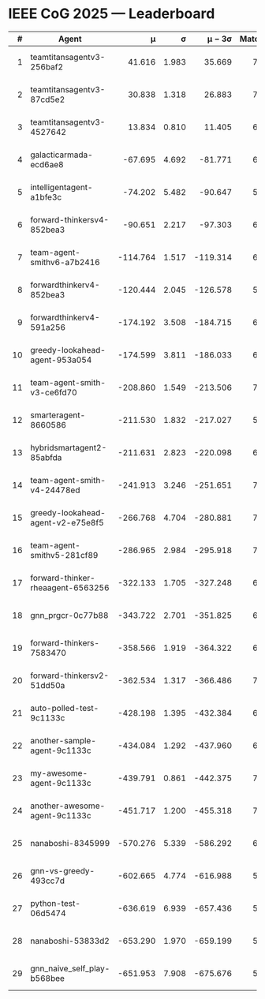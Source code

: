 # IEEE CoG 2025 — Leaderboard

| # | Agent | μ | σ | μ − 3σ | Matches | Updated |
|---:|---|---:|---:|---:|---:|---|
| 1 | teamtitansagentv3-256baf2 | 41.616 | 1.983 | 35.669 | 7106 | 2025-08-19 17:49 |
| 2 | teamtitansagentv3-87cd5e2 | 30.838 | 1.318 | 26.883 | 7212 | 2025-08-19 17:49 |
| 3 | teamtitansagentv3-4527642 | 13.834 | 0.810 | 11.405 | 6714 | 2025-08-19 17:49 |
| 4 | galacticarmada-ecd6ae8 | -67.695 | 4.692 | -81.771 | 6940 | 2025-08-19 17:49 |
| 5 | intelligentagent-a1bfe3c | -74.202 | 5.482 | -90.647 | 5741 | 2025-08-19 17:49 |
| 6 | forward-thinkersv4-852bea3 | -90.651 | 2.217 | -97.303 | 6166 | 2025-08-19 17:49 |
| 7 | team-agent-smithv6-a7b2416 | -114.764 | 1.517 | -119.314 | 6660 | 2025-08-19 17:49 |
| 8 | forwardthinkerv4-852bea3 | -120.444 | 2.045 | -126.578 | 5460 | 2025-08-19 17:49 |
| 9 | forwardthinkerv4-591a256 | -174.192 | 3.508 | -184.715 | 6370 | 2025-08-19 17:49 |
| 10 | greedy-lookahead-agent-953a054 | -174.599 | 3.811 | -186.033 | 6694 | 2025-08-19 17:49 |
| 11 | team-agent-smith-v3-ce6fd70 | -208.860 | 1.549 | -213.506 | 7542 | 2025-08-19 17:49 |
| 12 | smarteragent-8660586 | -211.530 | 1.832 | -217.027 | 5815 | 2025-08-19 17:49 |
| 13 | hybridsmartagent2-85abfda | -211.631 | 2.823 | -220.098 | 6480 | 2025-08-19 17:49 |
| 14 | team-agent-smith-v4-24478ed | -241.913 | 3.246 | -251.651 | 7202 | 2025-08-19 17:49 |
| 15 | greedy-lookahead-agent-v2-e75e8f5 | -266.768 | 4.704 | -280.881 | 7074 | 2025-08-19 17:49 |
| 16 | team-agent-smithv5-281cf89 | -286.965 | 2.984 | -295.918 | 7300 | 2025-08-19 17:49 |
| 17 | forward-thinker-rheaagent-6563256 | -322.133 | 1.705 | -327.248 | 6460 | 2025-08-19 17:49 |
| 18 | gnn_prgcr-0c77b88 | -343.722 | 2.701 | -351.825 | 6470 | 2025-08-19 17:49 |
| 19 | forward-thinkers-7583470 | -358.566 | 1.919 | -364.322 | 6320 | 2025-08-19 17:49 |
| 20 | forward-thinkersv2-51dd50a | -362.534 | 1.317 | -366.486 | 7220 | 2025-08-19 17:49 |
| 21 | auto-polled-test-9c1133c | -428.198 | 1.395 | -432.384 | 6540 | 2025-08-19 17:49 |
| 22 | another-sample-agent-9c1133c | -434.084 | 1.292 | -437.960 | 6840 | 2025-08-19 17:49 |
| 23 | my-awesome-agent-9c1133c | -439.791 | 0.861 | -442.375 | 7360 | 2025-08-19 17:49 |
| 24 | another-awesome-agent-9c1133c | -451.717 | 1.200 | -455.318 | 7500 | 2025-08-19 17:49 |
| 25 | nanaboshi-8345999 | -570.276 | 5.339 | -586.292 | 6100 | 2025-08-19 17:49 |
| 26 | gnn-vs-greedy-493cc7d | -602.665 | 4.774 | -616.988 | 5700 | 2025-08-19 17:49 |
| 27 | python-test-06d5474 | -636.619 | 6.939 | -657.436 | 5410 | 2025-08-19 17:49 |
| 28 | nanaboshi-53833d2 | -653.290 | 1.970 | -659.199 | 5200 | 2025-08-19 17:49 |
| 29 | gnn_naive_self_play-b568bee | -651.953 | 7.908 | -675.676 | 5740 | 2025-08-19 17:49 |
